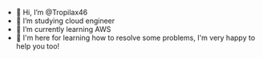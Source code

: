 - 👋 Hi, I’m @Tropilax46
- 👀 I’m studying cloud engineer
- 🌱 I’m currently learning AWS
- 🙌 I'm here for learning how to resolve some problems, I'm very happy to help you too!
